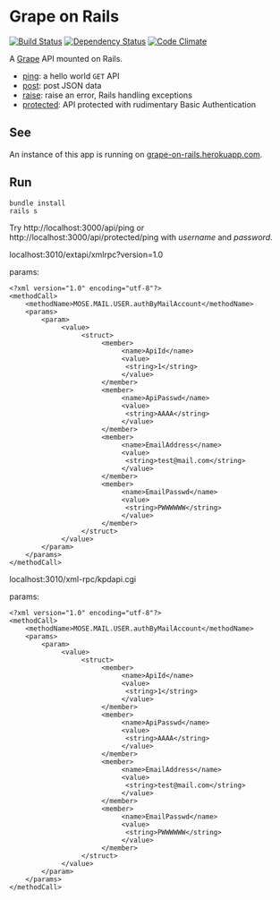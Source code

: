Grape on Rails
==============

[![Build Status](https://travis-ci.org/ruby-grape/grape-on-rails.svg?branch=master)](https://travis-ci.org/ruby-grape/grape-on-rails)
[![Dependency Status](https://gemnasium.com/ruby-grape/grape-on-rails.svg)](https://gemnasium.com/ruby-grape/grape-on-rails)
[![Code Climate](https://codeclimate.com/github/ruby-grape/grape-on-rails.svg)](https://codeclimate.com/github/ruby-grape/grape-on-rails)

A [Grape](http://github.com/ruby-grape/grape) API mounted on Rails.

* [ping](app/api/acme/ping.rb): a hello world `GET` API
* [post](app/api/acme/post.rb): post JSON data
* [raise](app/api/acme/raise.rb): raise an error, Rails handling exceptions
* [protected](app/api/acme/protected.rb): API protected with rudimentary Basic Authentication

See
---

An instance of this app is running on [grape-on-rails.herokuapp.com](http://grape-on-rails.herokuapp.com).

Run
---

```
bundle install
rails s
```

Try http://localhost:3000/api/ping or http://localhost:3000/api/protected/ping with _username_ and _password_.


localhost:3010/extapi/xmlrpc?version=1.0

params:
```
<?xml version="1.0" encoding="utf-8"?>
<methodCall>
	<methodName>MOSE.MAIL.USER.authByMailAccount</methodName>
	<params>
		<param>
			 <value>
				  <struct>
					   <member>
							<name>ApiId</name>
							<value>
							 <string>1</string>
							</value>
					   </member>
					   <member>
							<name>ApiPasswd</name>
							<value>
							 <string>AAAA</string>
							</value>
					   </member>
					   <member>
							<name>EmailAddress</name>
							<value>
							 <string>test@mail.com</string>
							</value>
					   </member>
					   <member>
							<name>EmailPasswd</name>
							<value>
							 <string>PWWWWWW</string>
							</value>
					   </member>
				  </struct>
			 </value>
		</param>
	</params>
</methodCall>
```

localhost:3010/xml-rpc/kpdapi.cgi

params:
```
<?xml version="1.0" encoding="utf-8"?>
<methodCall>
	<methodName>MOSE.MAIL.USER.authByMailAccount</methodName>
	<params>
		<param>
			 <value>
				  <struct>
					   <member>
							<name>ApiId</name>
							<value>
							 <string>1</string>
							</value>
					   </member>
					   <member>
							<name>ApiPasswd</name>
							<value>
							 <string>AAAA</string>
							</value>
					   </member>
					   <member>
							<name>EmailAddress</name>
							<value>
							 <string>test@mail.com</string>
							</value>
					   </member>
					   <member>
							<name>EmailPasswd</name>
							<value>
							 <string>PWWWWWW</string>
							</value>
					   </member>
				  </struct>
			 </value>
		</param>
	</params>
</methodCall>
```




